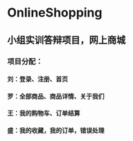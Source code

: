 # OnlineShopping
## 小组实训答辩项目，网上商城
### 项目分配：
#### 刘：登录、注册、首页
#### 罗：全部商品、商品详情、关于我们
#### 王：我的购物车、订单结算
#### 盛：我的收藏，我的订单，错误处理

